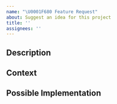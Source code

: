 ```yaml
---
name: "\U0001F680 Feature Request"
about: Suggest an idea for this project
title: ''
assignees: ''
---
```


<!--- Provide a general summary of the issue in the Title above -->

## Description

<!--- Provide a detailed description of the change or addition you are proposing -->

## Context

<!--- Why is this change important to you? How would you use it? -->
<!--- How can it benefit other users? -->

## Possible Implementation

<!--- Not obligatory, but suggest an idea for implementing addition or change -->
